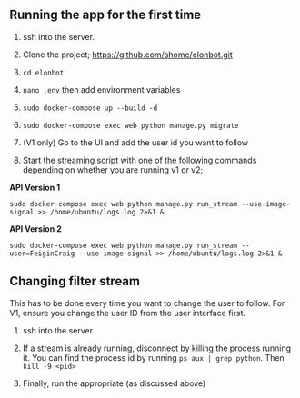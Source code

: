 ## Running the app for the first time

1. ssh into the server.

2. Clone the project; https://github.com/shome/elonbot.git

3. `cd elonbot`

4. `nano .env` then add environment variables

5. `sudo docker-compose up --build -d`

6. `sudo docker-compose exec web python manage.py migrate`

7. (V1 only) Go to the UI and add the user id you want to follow

8. Start the streaming script with one of the following commands depending on whether you are running v1 or v2;

**API Version 1**

`sudo docker-compose exec web python manage.py run_stream --use-image-signal >> /home/ubuntu/logs.log 2>&1 &`

**API Version 2**

`sudo docker-compose exec web python manage.py run_stream --user=FeiginCraig --use-image-signal >> /home/ubuntu/logs.log 2>&1 &`


## Changing filter stream

This has to be done every time you want to change the user to follow. For V1, ensure you change the user ID from the user interface first.

1. ssh into the server

2. If a stream is already running, disconnect by killing the process running it. You can find the process id by running `ps aux | grep python`. Then `kill -9 <pid>`

3. Finally, run the appropriate (as discussed above)


